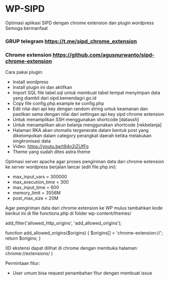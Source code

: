 # WP-SIPD
Optimasi aplikasi SIPD dengan chrome extension dan plugin wordpress
Semoga bermanfaat

### GRUP telegram https://t.me/sipd_chrome_extension

### Chrome extension https://github.com/agusnurwanto/sipd-chrome-extension

Cara pakai plugin:
- Install wordpress
- Install plugin ini dan aktifkan
- Import SQL file tabel.sql untuk membuat tabel tempat menyimpan data yang diambil dari sipd.kemendagri.go.id
- Copy file config.php.example ke config.php
- Edit nilai dari api key dengan random string untuk keamanan dan pastikan sama dengan nilai dari settingan api key sipd chrome extension
- Untuk menampilkan SSH menggunakan shortcode [datassh]
- Untuk menampilkan akun belanja menggunakan shortcode [rekbelanja]
- Halaman RKA akan otomatis tergenerate dalam bentuk post yang dikelompokan dalam category perangkat daerah ketika melakukan singkronisasi data
- Video: https://youtu.be/t84n2jZUfFo
- Theme yang sudah dites astra theme

Optimasi server apache agar proses pengiriman data dari chrome extension ke server wordpress berjalan lancar (edit file php.ini):
- max_input_vars = 300000
- max_execution_time = 300
- max_input_time = 600
- memory_limit = 3556M
- post_max_size = 20M

Agar pengiriman data dari chrome extension ke WP mulus tambahkan kode berikut ini di file functions.php di folder wp-content/themes/<nama tema yg digunakan>

add_filter('allowed_http_origins', 'add_allowed_origins');

function add_allowed_origins($origins) {
    $origins[] = 'chrome-extension://<ID ekstensi>';
    return $origins;
}

(ID ekstensi dapat dilihat di chrome dengan membuka halaman: chrome://extensions/ )

Permintaan fitur:
- User umum bisa request penambahan fitur dengan membuat issue
